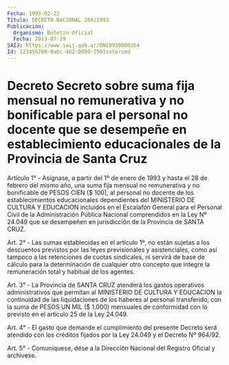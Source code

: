 ```yaml
---
Fecha: 1993-02-22
Título: DECRETO NACIONAL 264/1993
Publicación:
  Organismo: Boletín Oficial
  Fecha: 2013-07-29
SAIJ: https://www.saij.gob.ar/DN19930000264
Id: 123456789-0abc-462-0000-3991soterced
---
```

# Decreto Secreto sobre suma fija mensual no remunerativa y no bonificable para el personal no docente que se desempeñe en establecimiento educacionales de la Provincia de Santa Cruz

<a id="1"></a>
Artículo 1° - Asígnase, a partir del 1º de enero de 1993 y hasta el 28 de febrero del mismo año, una suma fija mensual no remunerativa y no bonificable de PESOS CIEN ($ 100), al personal no docente de los establecimientos educacionales dependientes del MINISTERIO DE CULTURA Y EDUCACION incluidos en el Escalafón General para el Personal Civil de la Administración Pública Nacional comprendidos en la Ley Nº 24.049 que se desempeñen en jurisdicción de la Provincia de SANTA CRUZ.

<a id="2"></a>
Art. 2° - Las sumas establecidas en el artículo 1º, no están sujetas a los descuentos previstos por las leyes previsionales y asistenciales, como así tampoco a las retenciones de cuotas sindicales, ni servirá de base de cálculo para la determinación de cualquier otro concepto que integre la remuneración total y habitual de los agentes.

<a id="3"></a>
Art. 3° - La Provincia de SANTA CRUZ atenderá los gastos operativos administrativos que permitan al MINISTERIO DE CULTURA Y EDUCACION la continuidad de las liquidaciones de los haberes al personal transferido, con la suma de PESOS UN MIL ($ 1.000) mensuales de conformidad con lo previsto en el artículo 25 de la  Ley 24.049.

<a id="4"></a>
Art. 4° - El gasto que demande el cumplimiento del presente     Decreto será atendido con los créditos fijados por la Ley 24.049 y el  Decreto Nº 964/92.

<a id="5"></a>
Art. 5° - Comuníquese, dése a la Dirección Nacional del Registro Oficial y archívese.